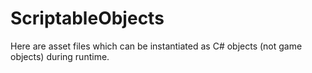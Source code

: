 # ScriptableObjects

Here are asset files which can be instantiated as C# objects (not game objects) during runtime.
